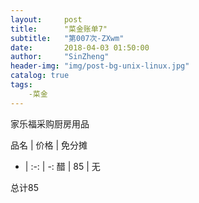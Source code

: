 ```yaml
---
layout:     post
title:      "菜金账单7"
subtitle:   "第007次-ZXwm"
date:       2018-04-03 01:50:00
author:     "SinZheng"
header-img: "img/post-bg-unix-linux.jpg"
catalog: true
tags:
    -菜金
---
```

  家乐福采购厨房用品

品名 | 价格 | 免分摊 
- | :-: | -: 
醋 | 85 | 无

总计85
